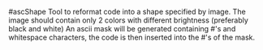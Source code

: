 #ascShape
Tool to reformat code into a shape specified by image.
The image should contain only 2 colors with different brightness 
(preferably black and white)
An ascii mask will be generated containing #'s and whitespace characters,
the code is then inserted into the #'s of the mask.
